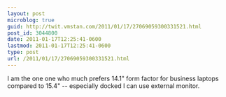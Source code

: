 ```yaml
---
layout: post
microblog: true
guid: http://twit.vmstan.com/2011/01/17/27069059300331521.html
post_id: 3044800
date: 2011-01-17T12:25:41-0600
lastmod: 2011-01-17T12:25:41-0600
type: post
url: /2011/01/17/27069059300331521.html
---
```

I am the one one who much prefers 14.1" form factor for business laptops compared to 15.4" -- especially docked I can use external monitor.
